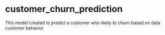 # customer_churn_prediction

This model created to predict a customer who likely to churn based on data customer behavior
